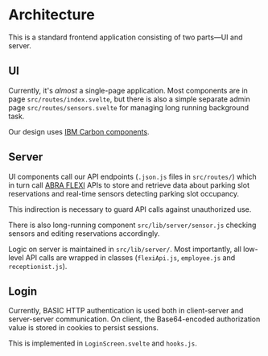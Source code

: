 # Architecture

This is a standard frontend application consisting of two parts&mdash;UI and server.

## UI

Currently, it's *almost* a single-page application.
Most components are in page `src/routes/index.svelte`, but there is also a simple separate admin page `src/routes/sensors.svelte` for managing long running background task.

Our design uses [IBM Carbon components](https://github.com/IBM/carbon-components-svelte).

## Server

UI components call our API endpoints (`.json.js` files in `src/routes/`) which in turn call [ABRA FLEXI](https://www.flexibee.eu/api/) APIs to store and retrieve data about parking slot reservations and real-time sensors detecting parking slot occupancy.

This indirection is necessary to guard API calls against unauthorized use.

There is also long-running component `src/lib/server/sensor.js` checking sensors and editing reservations accordingly.

Logic on server is maintained in `src/lib/server/`.
Most importantly, all low-level API calls are wrapped in classes (`flexiApi.js`, `employee.js` and `receptionist.js`).

## Login

Currently, BASIC HTTP authentication is used both in client-server and server-server communication.
On client, the Base64-encoded authorization value is stored in cookies to persist sessions.

This is implemented in `LoginScreen.svelte` and `hooks.js`.
